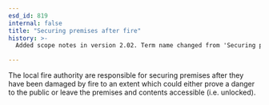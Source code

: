 ```yaml
---
esd_id: 819
internal: false
title: "Securing premises after fire"
history: >-
  Added scope notes in version 2.02. Term name changed from 'Securing premises after incidents' to 'Fire and rescue - securing premises after incidents' in version 3.00. Name changed to 'Securinf premises after fire' in version 4.00.

---
```


The local fire authority are responsible for securing premises after they have been damaged by fire to an extent which could either prove a danger to the public or leave the premises and contents accessible (i.e. unlocked).

